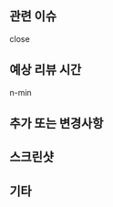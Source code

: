## 관련 이슈
<!-- close #이슈번호 -->
close

## 예상 리뷰 시간
n-min

## 추가 또는 변경사항
<!-- 구체적으로 작성 부탁드립니다. -->

## 스크린샷
<!-- 추가되거나 변경된 사항을 이미지로 남겨주세요. -->

## 기타
<!-- 작업 중 있언던 것들을 자유롭게 작성합니다. -->

